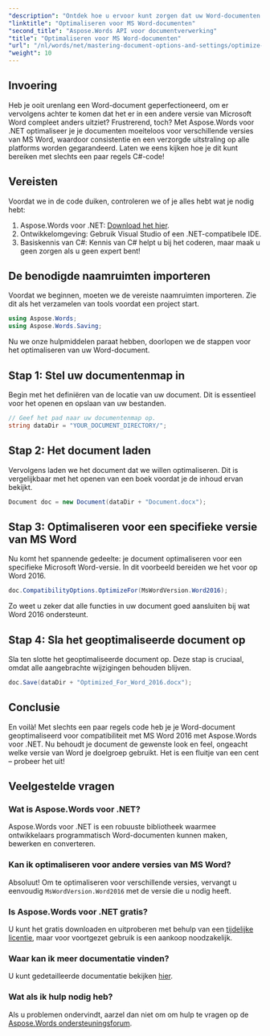 ```yaml
---
"description": "Ontdek hoe u ervoor kunt zorgen dat uw Word-documenten hun opmaak en uiterlijk behouden in verschillende versies van Microsoft Word met Aspose.Words voor .NET."
"linktitle": "Optimaliseren voor MS Word-documenten"
"second_title": "Aspose.Words API voor documentverwerking"
"title": "Optimaliseren voor MS Word-documenten"
"url": "/nl/words/net/mastering-document-options-and-settings/optimize-for-ms-word-document/"
"weight": 10
---
```


## Invoering

Heb je ooit urenlang een Word-document geperfectioneerd, om er vervolgens achter te komen dat het er in een andere versie van Microsoft Word compleet anders uitziet? Frustrerend, toch? Met Aspose.Words voor .NET optimaliseer je je documenten moeiteloos voor verschillende versies van MS Word, waardoor consistentie en een verzorgde uitstraling op alle platforms worden gegarandeerd. Laten we eens kijken hoe je dit kunt bereiken met slechts een paar regels C#-code!

## Vereisten

Voordat we in de code duiken, controleren we of je alles hebt wat je nodig hebt:

1. Aspose.Words voor .NET: [Download het hier](https://releases.aspose.com/words/net/).
2. Ontwikkelomgeving: Gebruik Visual Studio of een .NET-compatibele IDE.
3. Basiskennis van C#: Kennis van C# helpt u bij het coderen, maar maak u geen zorgen als u geen expert bent!

## De benodigde naamruimten importeren

Voordat we beginnen, moeten we de vereiste naamruimten importeren. Zie dit als het verzamelen van tools voordat een project start.

```csharp
using Aspose.Words;
using Aspose.Words.Saving;
```

Nu we onze hulpmiddelen paraat hebben, doorlopen we de stappen voor het optimaliseren van uw Word-document.

## Stap 1: Stel uw documentenmap in

Begin met het definiëren van de locatie van uw document. Dit is essentieel voor het openen en opslaan van uw bestanden.

```csharp
// Geef het pad naar uw documentenmap op.
string dataDir = "YOUR_DOCUMENT_DIRECTORY/";
```

## Stap 2: Het document laden

Vervolgens laden we het document dat we willen optimaliseren. Dit is vergelijkbaar met het openen van een boek voordat je de inhoud ervan bekijkt.

```csharp
Document doc = new Document(dataDir + "Document.docx");
```

## Stap 3: Optimaliseren voor een specifieke versie van MS Word

Nu komt het spannende gedeelte: je document optimaliseren voor een specifieke Microsoft Word-versie. In dit voorbeeld bereiden we het voor op Word 2016.

```csharp
doc.CompatibilityOptions.OptimizeFor(MsWordVersion.Word2016);
```

Zo weet u zeker dat alle functies in uw document goed aansluiten bij wat Word 2016 ondersteunt.

## Stap 4: Sla het geoptimaliseerde document op

Sla ten slotte het geoptimaliseerde document op. Deze stap is cruciaal, omdat alle aangebrachte wijzigingen behouden blijven.

```csharp
doc.Save(dataDir + "Optimized_For_Word_2016.docx");
```

## Conclusie

En voilà! Met slechts een paar regels code heb je je Word-document geoptimaliseerd voor compatibiliteit met MS Word 2016 met Aspose.Words voor .NET. Nu behoudt je document de gewenste look en feel, ongeacht welke versie van Word je doelgroep gebruikt. Het is een fluitje van een cent – probeer het uit!

## Veelgestelde vragen

### Wat is Aspose.Words voor .NET?
Aspose.Words voor .NET is een robuuste bibliotheek waarmee ontwikkelaars programmatisch Word-documenten kunnen maken, bewerken en converteren.

### Kan ik optimaliseren voor andere versies van MS Word?
Absoluut! Om te optimaliseren voor verschillende versies, vervangt u eenvoudig `MsWordVersion.Word2016` met de versie die u nodig heeft.

### Is Aspose.Words voor .NET gratis?
U kunt het gratis downloaden en uitproberen met behulp van een [tijdelijke licentie](https://purchase.aspose.com/temporary-license/), maar voor voortgezet gebruik is een aankoop noodzakelijk.

### Waar kan ik meer documentatie vinden?
U kunt gedetailleerde documentatie bekijken [hier](https://reference.aspose.com/words/net/).

### Wat als ik hulp nodig heb?
Als u problemen ondervindt, aarzel dan niet om om hulp te vragen op de [Aspose.Words ondersteuningsforum](https://forum.aspose.com/c/words/8).